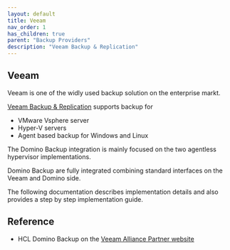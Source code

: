 ```yaml
---
layout: default
title: Veeam
nav_order: 1
has_children: true
parent: "Backup Providers"
description: "Veeam Backup & Replication"
---
```


## Veeam

Veeam is one of the widly used backup solution on the enterprise markt.

[Veeam Backup & Replication](https://www.veeam.com/vm-backup-recovery-replication-software.html) supports backup for

- VMware Vsphere server
- Hyper-V servers
- Agent based backup for Windows and Linux

The Domino Backup integration is mainly focused on the two agentless hypervisor implementations.

Domino Backup are fully integrated combining standard interfaces on the Veeam and Domino side.

The following documentation describes implementation details and also provides a step by step implementation guide.

## Reference

- HCL Domino Backup on the [Veeam Alliance Partner website](https://www.veeam.com/sys1253)

